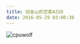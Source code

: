 ```yaml
---
title: 旧金山的空客A320
date: 2016-05-29 03:00:38
---
```



![cpuwolf](/images/data/attachment/201605/29/110032pt3wt1c17v9whdq7.jpg)

